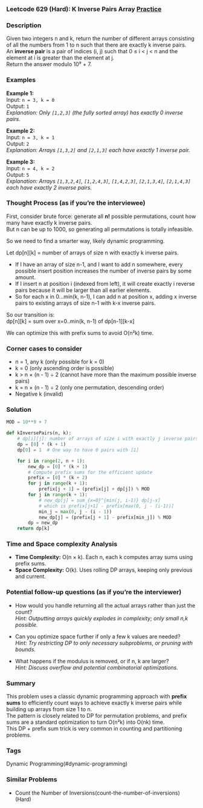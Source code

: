 ### Leetcode 629 (Hard): K Inverse Pairs Array [Practice](https://leetcode.com/problems/k-inverse-pairs-array)

### Description  
Given two integers n and k, return the number of different arrays consisting of all the numbers from 1 to n such that there are exactly k inverse pairs.  
An **inverse pair** is a pair of indices (i, j) such that 0 ≤ i < j < n and the element at i is greater than the element at j.  
Return the answer modulo 10⁹ + 7.

### Examples  

**Example 1:**  
Input: `n = 3, k = 0`  
Output: `1`  
*Explanation: Only `[1,2,3]` (the fully sorted array) has exactly 0 inverse pairs.*

**Example 2:**  
Input: `n = 3, k = 1`  
Output: `2`  
*Explanation: Arrays `[1,3,2]` and `[2,1,3]` each have exactly 1 inverse pair.*

**Example 3:**  
Input: `n = 4, k = 2`  
Output: `5`  
*Explanation: Arrays `[1,3,2,4]`, `[1,2,4,3]`, `[1,4,2,3]`, `[2,1,3,4]`, `[2,1,4,3]` each have exactly 2 inverse pairs.*

### Thought Process (as if you’re the interviewee)  
First, consider brute force: generate all **n!** possible permutations, count how many have exactly k inverse pairs.  
But n can be up to 1000, so generating all permutations is totally infeasible.

So we need to find a smarter way, likely dynamic programming.

Let dp[n][k] = number of arrays of size n with exactly k inverse pairs.
- If I have an array of size n-1, and I want to add n somewhere, every possible insert position increases the number of inverse pairs by some amount.
- If I insert n at position i (indexed from left), it will create exactly i reverse pairs because it will be larger than all earlier elements.
- So for each x in 0...min(k, n-1), I can add n at position x, adding x inverse pairs to existing arrays of size n-1 with k-x inverse pairs.

So our transition is:  
dp[n][k] = sum over x=0..min(k, n-1) of dp[n-1][k-x]

We can optimize this with prefix sums to avoid O(n²k) time.

### Corner cases to consider  
- n = 1, any k (only possible for k = 0)
- k = 0 (only ascending order is possible)
- k > n × (n - 1) ÷ 2 (cannot have more than the maximum possible inverse pairs)
- k = n × (n - 1) ÷ 2 (only one permutation, descending order)
- Negative k (invalid)

### Solution

```python
MOD = 10**9 + 7

def kInversePairs(n, k):
    # dp[i][j]: number of arrays of size i with exactly j inverse pairs
    dp = [0] * (k + 1)
    dp[0] = 1  # One way to have 0 pairs with [1]

    for i in range(2, n + 1):
        new_dp = [0] * (k + 1)
        # Compute prefix sums for the efficient update
        prefix = [0] * (k + 2)
        for j in range(k + 1):
            prefix[j + 1] = (prefix[j] + dp[j]) % MOD
        for j in range(k + 1):
            # new_dp[j] = sum_{x=0}^{min(j, i-1)} dp[j-x]
            # which is prefix[j+1] - prefix[max(0, j - (i-1))]
            min_j = max(0, j - (i - 1))
            new_dp[j] = (prefix[j + 1] - prefix[min_j]) % MOD
        dp = new_dp
    return dp[k]
```

### Time and Space complexity Analysis  
- **Time Complexity:** O(n × k). Each n, each k computes array sums using prefix sums.
- **Space Complexity:** O(k). Uses rolling DP arrays, keeping only previous and current.

### Potential follow-up questions (as if you’re the interviewer)  

- How would you handle returning all the actual arrays rather than just the count?  
  *Hint: Outputting arrays quickly explodes in complexity; only small n,k possible.*

- Can you optimize space further if only a few k values are needed?  
  *Hint: Try restricting DP to only necessary subproblems, or pruning with bounds.*

- What happens if the modulus is removed, or if n, k are larger?  
  *Hint: Discuss overflow and potential combinatorial optimizations.*

### Summary
This problem uses a classic dynamic programming approach with **prefix sums** to efficiently count ways to achieve exactly k inverse pairs while building up arrays from size 1 to n.  
The pattern is closely related to DP for permutation problems, and prefix sums are a standard optimization to turn O(n²k) into O(nk) time.  
This DP + prefix sum trick is very common in counting and partitioning problems.

### Tags
Dynamic Programming(#dynamic-programming)

### Similar Problems
- Count the Number of Inversions(count-the-number-of-inversions) (Hard)